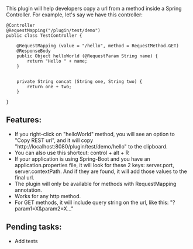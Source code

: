 This plugin will help developers copy a url from a method inside a Spring Controller. For example, let's say we have this controller:

    @Controller
    @RequestMapping("/plugin/test/demo")
    public class TestController {

        @RequestMapping (value = "/hello", method = RequestMethod.GET)
        @ResponseBody
        public Object helloWorld (@RequestParam String name) {
            return "Hello " + name;
        }


        private String concat (String one, String two) {
            return one + two;
        }

    }

Features:
---------
- If you right-click on "helloWorld" method, you will see an option to "Copy REST url", and it will copy "http://localhost:8080/plugin/test/demo/hello" to the clipboard.
- You can also use this shortcut: control + alt + R
- If your application is using Spring-Boot and you have an application.properties file, it will look for these 2 keys: server.port, server.contextPath. And if they are found, it will add those values to the final url.
- The plugin will only be available for methods with RequestMapping annotation.
- Works for any http method.
- For GET methods, it  will include query string on the url, like this: "?param1=X&param2=X..."

Pending tasks:
-------------- 
 - Add tests
